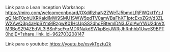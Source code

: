 Link para o Lean Inception Workshop: https://miro.com/welcomeonboard/OXdiRzhaN2ZWeTJ5bmdLRjFWQkt1YzJqQlNqT0phUXRKaldlMW9SMU1SWW5pdTV0amVBaFhXT1ptcExxZGtVd3ZLWXAwQ3p4aHpSYm9lRzgwK01HcUpSS2dhdFBtemlDN3JZdlAwYWU2dnVXM3BoS294ZEdVL3lBSnFseFgrMDRNakdSWkpBejJWRjJhRnhhb1UwcS9BPT0hdjE=?share_link_id=962703208147

Link para o youtube: https://youtu.be/xsvkTgztu2k
